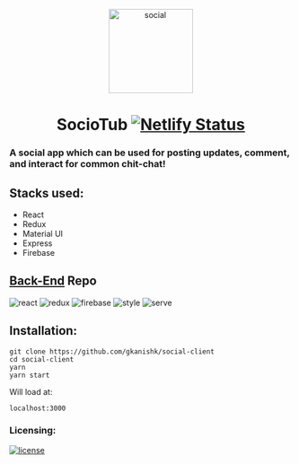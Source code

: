 <p align="center">
    <img src="https://user-images.githubusercontent.com/33570551/86562287-165af400-bf80-11ea-89cf-2c03aff793a0.png" alt="social" width="150px">
    <br>
    <h1 align="center" >SocioTub 
     <a href="https://app.netlify.com/sites/sociotubproject/deploys" align="center"><img src="https://api.netlify.com/api/v1/badges/bfaf2b65-f4e2-4e4d-a909-07a7c3fa55b7/deploy-status" alt="Netlify Status"></a></h1>
</p>

### A social app which can be used for posting updates, comment, and interact for common chit-chat!

## Stacks used:
- React
- Redux
- Material UI
- Express
- Firebase 

## [Back-End](https://github.com/shradha9915/socialapp-function) Repo

![react](https://img.shields.io/badge/frontend-react-blue) ![redux](https://img.shields.io/badge/state-redux-orange) ![firebase](https://img.shields.io/badge/database-firebase-yellow) ![style](https://img.shields.io/badge/style-MaterialUI-green) ![serve](https://img.shields.io/badge/server-express-pink)

## Installation:

```
git clone https://github.com/gkanishk/social-client
cd social-client
yarn
yarn start

```
Will load at:

`localhost:3000`

### Licensing:
[![license](https://img.shields.io/bower/l/react?style=for-the-badge)](/LICENSE)
